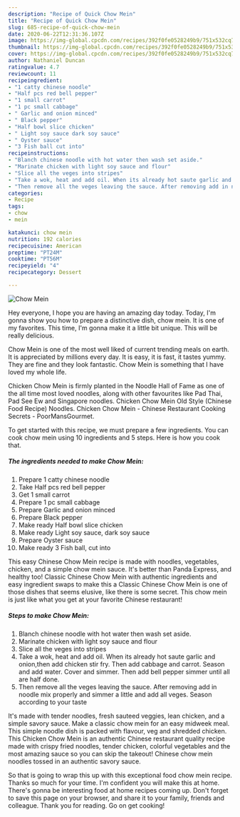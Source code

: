 ```yaml
---
description: "Recipe of Quick Chow Mein"
title: "Recipe of Quick Chow Mein"
slug: 685-recipe-of-quick-chow-mein
date: 2020-06-22T12:31:36.107Z
image: https://img-global.cpcdn.com/recipes/392f0fe0528249b9/751x532cq70/chow-mein-recipe-main-photo.jpg
thumbnail: https://img-global.cpcdn.com/recipes/392f0fe0528249b9/751x532cq70/chow-mein-recipe-main-photo.jpg
cover: https://img-global.cpcdn.com/recipes/392f0fe0528249b9/751x532cq70/chow-mein-recipe-main-photo.jpg
author: Nathaniel Duncan
ratingvalue: 4.7
reviewcount: 11
recipeingredient:
- "1 catty chinese noodle"
- "Half pcs red bell pepper"
- "1 small carrot"
- "1 pc small cabbage"
- " Garlic and onion minced"
- " Black pepper"
- "Half bowl slice chicken"
- " Light soy sauce dark soy sauce"
- " Oyster sauce"
- "3 Fish ball cut into"
recipeinstructions:
- "Blanch chinese noodle with hot water then wash set aside."
- "Marinate chicken with light soy sauce and flour"
- "Slice all the veges into stripes"
- "Take a wok, heat and add oil. When its already hot saute garlic and onion,then add chicken stir fry. Then add cabbage and carrot. Season and add water. Cover and simmer. Then add bell pepper simmer until all are half done."
- "Then remove all the veges leaving the sauce. After removing add in noodle mix properly and simmer a little and add all veges. Season according to your taste"
categories:
- Recipe
tags:
- chow
- mein

katakunci: chow mein 
nutrition: 192 calories
recipecuisine: American
preptime: "PT24M"
cooktime: "PT56M"
recipeyield: "4"
recipecategory: Dessert

---
```



![Chow Mein](https://img-global.cpcdn.com/recipes/392f0fe0528249b9/751x532cq70/chow-mein-recipe-main-photo.jpg)

Hey everyone, I hope you are having an amazing day today. Today, I'm gonna show you how to prepare a distinctive dish, chow mein. It is one of my favorites. This time, I'm gonna make it a little bit unique. This will be really delicious.

Chow Mein is one of the most well liked of current trending meals on earth. It is appreciated by millions every day. It is easy, it is fast, it tastes yummy. They are fine and they look fantastic. Chow Mein is something that I have loved my whole life.

Chicken Chow Mein is firmly planted in the Noodle Hall of Fame as one of the all time most loved noodles, along with other favourites like Pad Thai, Pad See Ew and Singapore noodles. Chicken Chow Mein Old Style (Chinese Food Recipe) Noodles. Chicken Chow Mein - Chinese Restaurant Cooking Secrets - PoorMansGourmet.


To get started with this recipe, we must prepare a few ingredients. You can cook chow mein using 10 ingredients and 5 steps. Here is how you cook that.

<!--inarticleads1-->

##### The ingredients needed to make Chow Mein:

1. Prepare 1 catty chinese noodle
1. Take Half pcs red bell pepper
1. Get 1 small carrot
1. Prepare 1 pc small cabbage
1. Prepare  Garlic and onion minced
1. Prepare  Black pepper
1. Make ready Half bowl slice chicken
1. Make ready  Light soy sauce, dark soy sauce
1. Prepare  Oyster sauce
1. Make ready 3 Fish ball, cut into


This easy Chinese Chow Mein recipe is made with noodles, vegetables, chicken, and a simple chow mein sauce. It&#39;s better than Panda Express, and healthy too! Classic Chinese Chow Mein with authentic ingredients and easy ingredient swaps to make this a Classic Chinese Chow Mein is one of those dishes that seems elusive, like there is some secret. This chow mein is just like what you get at your favorite Chinese restaurant! 

<!--inarticleads2-->

##### Steps to make Chow Mein:

1. Blanch chinese noodle with hot water then wash set aside.
1. Marinate chicken with light soy sauce and flour
1. Slice all the veges into stripes
1. Take a wok, heat and add oil. When its already hot saute garlic and onion,then add chicken stir fry. Then add cabbage and carrot. Season and add water. Cover and simmer. Then add bell pepper simmer until all are half done.
1. Then remove all the veges leaving the sauce. After removing add in noodle mix properly and simmer a little and add all veges. Season according to your taste


It&#39;s made with tender noodles, fresh sauteed veggies, lean chicken, and a simple savory sauce. Make a classic chow mein for an easy midweek meal. This simple noodle dish is packed with flavour, veg and shredded chicken. This Chicken Chow Mein is an authentic Chinese restaurant quality recipe made with crispy fried noodles, tender chicken, colorful vegetables and the most amazing sauce so you can skip the takeout! Chinese chow mein noodles tossed in an authentic savory sauce. 

So that is going to wrap this up with this exceptional food chow mein recipe. Thanks so much for your time. I'm confident you will make this at home. There's gonna be interesting food at home recipes coming up. Don't forget to save this page on your browser, and share it to your family, friends and colleague. Thank you for reading. Go on get cooking!
